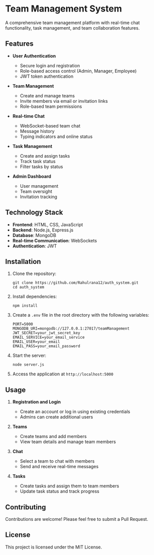 # Team Management System

A comprehensive team management platform with real-time chat functionality, task management, and team collaboration features.

## Features

- **User Authentication**
  - Secure login and registration
  - Role-based access control (Admin, Manager, Employee)
  - JWT token authentication

- **Team Management**
  - Create and manage teams
  - Invite members via email or invitation links
  - Role-based team permissions

- **Real-time Chat**
  - WebSocket-based team chat
  - Message history
  - Typing indicators and online status

- **Task Management**
  - Create and assign tasks
  - Track task status
  - Filter tasks by status

- **Admin Dashboard**
  - User management
  - Team oversight
  - Invitation tracking

## Technology Stack

- **Frontend**: HTML, CSS, JavaScript
- **Backend**: Node.js, Express.js
- **Database**: MongoDB
- **Real-time Communication**: WebSockets
- **Authentication**: JWT

## Installation

1. Clone the repository:
   ```
   git clone https://github.com/Rahulrana12/auth_system.git
   cd auth_system
   ```

2. Install dependencies:
   ```
   npm install
   ```

3. Create a `.env` file in the root directory with the following variables:
   ```
   PORT=5000
   MONGODB_URI=mongodb://127.0.0.1:27017/teamManagement
   JWT_SECRET=your_jwt_secret_key
   EMAIL_SERVICE=your_email_service
   EMAIL_USER=your_email
   EMAIL_PASS=your_email_password
   ```

4. Start the server:
   ```
   node server.js
   ```

5. Access the application at `http://localhost:5000`

## Usage

1. **Registration and Login**
   - Create an account or log in using existing credentials
   - Admins can create additional users

2. **Teams**
   - Create teams and add members
   - View team details and manage team members

3. **Chat**
   - Select a team to chat with members
   - Send and receive real-time messages

4. **Tasks**
   - Create tasks and assign them to team members
   - Update task status and track progress

## Contributing

Contributions are welcome! Please feel free to submit a Pull Request.

## License

This project is licensed under the MIT License.